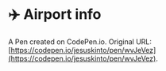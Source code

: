 # ✈️ Airport info

A Pen created on CodePen.io. Original URL: [https://codepen.io/jesuskinto/pen/wvJeVez](https://codepen.io/jesuskinto/pen/wvJeVez).


